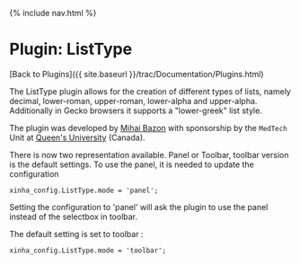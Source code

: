 {% include nav.html %}

# Plugin: ListType

[Back to Plugins]({{ site.baseurl }}/trac/Documentation/Plugins.html)

The ListType plugin allows for the creation of different types of lists, namely decimal, lower-roman, upper-roman, lower-alpha and upper-alpha.  Additionally in Gecko browsers it supports a "lower-greek" list style.

The plugin was developed by [Mihai Bazon](http://dynarch.com/) with sponsorship by the `MedTech` Unit at [Queen's University](http://www.queens.ca/) (Canada).

There is now two representation available. Panel or Toolbar, toolbar version is the default settings. To use the panel, it is needed to update the configuration


```
xinha_config.ListType.mode = 'panel';
```

Setting the configuration to 'panel' will ask the plugin to use the panel instead of the selectbox in toolbar.

The default setting is set to toolbar :

```
xinha_config.ListType.mode = 'toolbar';
```

